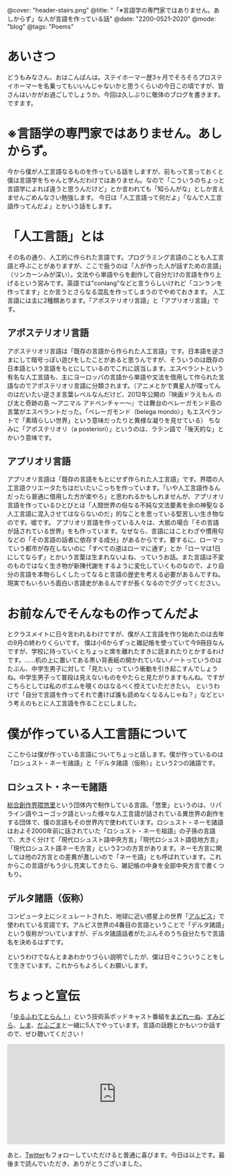 @cover: "header-stairs.png"
@title: "「※言語学の専門家ではありません。あしからず」な人が言語を作っている話"
@date: "2200-0521-2020"
@mode: "blog"
@tags: "Poems"

# あいさつ
どうもみなさん、おはこんばんは。ステイホーマー歴3ヶ月でそろそろプロステイホーマーを名乗ってもいいんじゃないかと思うくらいの今日この頃ですが、皆さんはいかがお過ごしでしょうか。今回は久しぶりに敬体のブログを書きます。ですます。

# ※言語学の専門家ではありません。あしからず。
今から僕が人工言語なるものを作っている話をしますが、前もって言っておくと僕は言語学をちゃんと学んだわけではありません。なので「こういうのちょっと言語学によれば違うと思うんだけど」とか言われても「知らんがな」としか言えませんごめんなさい勉強します。
今日は「人工言語って何だよ」「なんで人工言語作ってんだよ」とかいう話をします。

# 「人工言語」とは
その名の通り、人工的に作られた言語です。プログラミング言語のことも人工言語と呼ぶことがありますが、ここで扱うのは「人が作った人が話すための言語」（リンカーンみが深い）。文法やら単語やらを創作して自分だけの言語を作り上げるという営みです。英語では"conlang"などと言うらしいけれど「コンランを作ってます」とか言うとさらなる混乱を作ってしまうのでやめておきます。
人工言語には主に2種類あります。「アポステリオリ言語」と「アプリオリ言語」です。
## アポステリオリ言語
アポステリオリ言語は「既存の言語から作られた人工言語」です。日本語を逆さまにして暗号っぽい遊びをしたことがあると思うんですが、そういうのは既存の日本語という言語をもとにしているのでこれに該当します。エスペラントという有名な人工言語も、主にヨーロッパの言語から単語や文法を借用して作られた言語なのでアポステリオリ言語に分類されます。（アニメとかで異星人が喋ってんのはだいたい逆さま言葉レベルなんだけど、2012年公開の『映画ドラえもん のび太と奇跡の島 〜アニマル アドベンチャー〜』では舞台のベレーガモンド島の言葉がエスペラントだった。「ベレーガモンド（belega mondo）」もエスペラントで「素晴らしい世界」という意味だったりと異様な凝りを見せている）
ちなみに「アポステリオリ（a posteriori）」というのは、ラテン語で「後天的な」とかいう意味です。
## アプリオリ言語
アプリオリ言語は「既存の言語をもとにせず作られた人工言語」です。界隈の人工言語クリエータたちはだいたいこっちを作っています。「いや人工言語作るんだったら普通に借用した方が楽やろ」と思われるかもしれませんが、アプリオリ言語を作っているひとびとは「人間世界の俗なる不純な文法要素を余の神聖なる人工言語に混入させてはならないのだ」的なことを思っている堅苦しい生き物なのです。嘘です。
アプリオリ言語を作っている人々は、大抵の場合「その言語が話されている世界」をも作っています。なぜなら、言語にはことわざや慣用句などの「その言語の話者に依存する成分」があるからです。要するに、ローマっていう都市が存在しないのに「すべての道はローマに通ず」とか「ローマは1日にしてならず」とかいう言葉は生まれないよね、っていうお話。また言語は不変のものではなく生き物が新陳代謝をするように変化していくものなので、より自分の言語を本物らしくしたってなると言語の歴史を考える必要があるんですね。現実でもいろいろ面白い言語史があるんですが長くなるのでググってください。

# お前なんでそんなもの作ってんだよ
とクラスメイトに日々言われるわけですが、僕が人工言語を作り始めたのは去年の9月の終わりくらいです。
僕は小6からずっと雑記帳を使っていて今9冊目なんですが、学校に持っていくとちょっと席を離れたすきに読まれたりとかするわけです。……机の上に置いてある黒い背表紙の開かれていないノートっていうのはたぶん、中学生男子に対して「見たい」っていう衝動を引き起こすんでしょうね。中学生男子って普段は見えないものをやたらと見たがりますもんね。ですがこちらとしては私のポエムを覗くのはなるべく控えていただきたい。
というわけで「自分で言語を作ってそれで書けば誰も読めなくなるんじゃね？」などという考えのもとに人工言語を作ることにしました。

# 僕が作っている人工言語について
ここからは僕が作っている言語についてちょっと話します。僕が作っているのは「ロシュスト・ネーモ諸語」と「デルタ諸語（仮称）」という2つの諸語です。
## ロシュスト・ネーモ諸語
[総合創作界隈悠里](https://sites.google.com/site/jurliyuuri/home/you-li)という団体内で制作している言語。「悠里」というのは、リパライン語やユーゴック語といった様々な人工言語が話されている異世界の創作をする団体で、僕の言語もその世界内で使われています。ロシュスト・ネーモ諸語はおよそ2000年前に話されていた「ロシュスト・ネーモ祖語」の子孫の言語で、大きく分けて「現代ロシュスト語中央方言」「現代ロシュスト語低地方言」「現代ロシュスト語ネーモ方言」という3つの方言があります。ネーモ方言に関しては他の2方言との差異が激しいので「ネーモ語」とも呼ばれています。これからこの言語がもう少し充実してきたら、雑記帳の中身を全部中央方言で書くつもり。
## デルタ諸語（仮称）
コンピュータ上にシミュレートされた、地球に近い惑星上の世界「[アルビス](https://pianists.github.io/PsMemoBlog/conworld/)」で使われている言語です。アルビス世界の4番目の言語ということで「デルタ諸語」という仮称がついていますが、デルタ諸語話者がたぶんそのうち自分たちで言語名を決めるはずです。

というわけでなんとまあわかりづらい説明でしたが、僕は日々こういうことをして生きています。これからもよろしくお願いします。

# ちょっと宣伝
「[ゆるふわてとらん！](https://twitter.com/yurufuwaan)」という技術系ポッドキャスト番組を[まどれーぬ](https://twitter.com/madoreenu314)、[すみどら](https://twitter.com/sizumita)、[しま](https://twitter.com/sh1ma)、[だふごま](https://twitter.com/Duf_5ma)と一緒に5人でやっています。言語の話題とかもいつか話すので、ぜひ聴いてください！
<iframe src="https://open.spotify.com/embed-podcast/show/34bzCauREwvNd6crtm2zaN" width="100%" height="232" frameborder="0" allowtransparency="true" allow="encrypted-media"></iframe>

あと、[Twitter](https://twitter.com/MamoruItoi)もフォローしていただけると普通に喜びます。今日は以上です。最後まで読んでいただき、ありがとうございました。